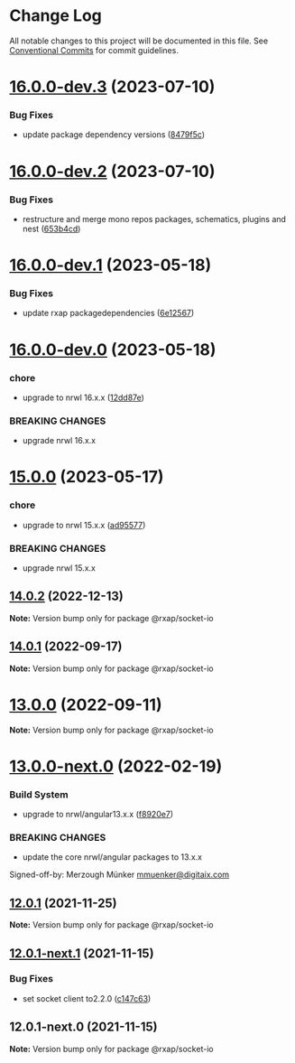 # Change Log

All notable changes to this project will be documented in this file.
See [Conventional Commits](https://conventionalcommits.org) for commit guidelines.

# [16.0.0-dev.3](https://gitlab.com/rxap/packages/compare/@rxap/socket-io@16.0.0-dev.2...@rxap/socket-io@16.0.0-dev.3) (2023-07-10)

### Bug Fixes

- update package dependency versions ([8479f5c](https://gitlab.com/rxap/packages/commit/8479f5c405a885cc0f300cec6156584e4c65d59c))

# [16.0.0-dev.2](https://gitlab.com/rxap/packages/compare/@rxap/socket-io@16.0.0-dev.1...@rxap/socket-io@16.0.0-dev.2) (2023-07-10)

### Bug Fixes

- restructure and merge mono repos packages, schematics, plugins and nest ([653b4cd](https://gitlab.com/rxap/packages/commit/653b4cd39fc92d322df9b3959651fea0aa6079da))

# [16.0.0-dev.1](https://gitlab.com/rxap/packages/compare/@rxap/socket-io@16.0.0-dev.0...@rxap/socket-io@16.0.0-dev.1) (2023-05-18)

### Bug Fixes

- update rxap packagedependencies ([6e12567](https://gitlab.com/rxap/packages/commit/6e12567c05ee3c504da5079cb393660f2ab4cd30))

# [16.0.0-dev.0](https://gitlab.com/rxap/packages/compare/@rxap/socket-io@15.0.0...@rxap/socket-io@16.0.0-dev.0) (2023-05-18)

### chore

- upgrade to nrwl 16.x.x ([12dd87e](https://gitlab.com/rxap/packages/commit/12dd87ef38d465c8af33cd26f7d5d7714bf7c392))

### BREAKING CHANGES

- upgrade nrwl 16.x.x

# [15.0.0](https://gitlab.com/rxap/packages/compare/@rxap/socket-io@14.0.2...@rxap/socket-io@15.0.0) (2023-05-17)

### chore

- upgrade to nrwl 15.x.x ([ad95577](https://gitlab.com/rxap/packages/commit/ad95577538adc5cd134cde8d1ff3b8fad52c9c2b))

### BREAKING CHANGES

- upgrade nrwl 15.x.x

## [14.0.2](https://gitlab.com/rxap/packages/compare/@rxap/socket-io@14.0.1...@rxap/socket-io@14.0.2) (2022-12-13)

**Note:** Version bump only for package @rxap/socket-io

## [14.0.1](https://gitlab.com/rxap/packages/compare/@rxap/socket-io@13.0.0...@rxap/socket-io@14.0.1) (2022-09-17)

**Note:** Version bump only for package @rxap/socket-io

# [13.0.0](https://gitlab.com/rxap/packages/compare/@rxap/socket-io@13.0.0-next.0...@rxap/socket-io@13.0.0) (2022-09-11)

**Note:** Version bump only for package @rxap/socket-io

# [13.0.0-next.0](https://gitlab.com/rxap/packages/compare/@rxap/socket-io@12.0.1...@rxap/socket-io@13.0.0-next.0) (2022-02-19)

### Build System

- upgrade to nrwl/angular13.x.x ([f8920e7](https://gitlab.com/rxap/packages/commit/f8920e7dde7bd2d4b4efac2b7097543d51482f81))

### BREAKING CHANGES

- update the core nrwl/angular packages to 13.x.x

Signed-off-by: Merzough Münker <mmuenker@digitaix.com>

## [12.0.1](https://gitlab.com/rxap/packages/compare/@rxap/socket-io@12.0.1-next.1...@rxap/socket-io@12.0.1) (2021-11-25)

**Note:** Version bump only for package @rxap/socket-io

## [12.0.1-next.1](https://gitlab.com/rxap/packages/compare/@rxap/socket-io@12.0.1-next.0...@rxap/socket-io@12.0.1-next.1) (2021-11-15)

### Bug Fixes

- set socket client to2.2.0 ([c147c63](https://gitlab.com/rxap/packages/commit/c147c637ab66327517e0bd10272e183feaa88477))

## 12.0.1-next.0 (2021-11-15)

**Note:** Version bump only for package @rxap/socket-io
